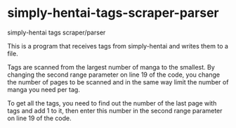 # simply-hentai-tags-scraper-parser
simply-hentai tags scraper/parser

This is a program that receives tags from simply-hentai and writes them to a file.

Tags are scanned from the largest number of manga to the smallest. By changing the second range parameter on line 19 of the code, you change the number of pages to be scanned and in the same way limit the number of manga you need per tag.

To get all the tags, you need to find out the number of the last page with tags and add 1 to it, then enter this number in the second range parameter on line 19 of the code.
